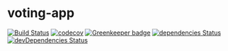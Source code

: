 # voting-app

[![Build Status](https://travis-ci.org/thebearingedge/inqur.svg?branch=master)](https://travis-ci.org/thebearingedge/inqur)
[![codecov](https://codecov.io/gh/thebearingedge/inqur/branch/master/graph/badge.svg)](https://codecov.io/gh/thebearingedge/inqur)
[![Greenkeeper badge](https://badges.greenkeeper.io/thebearingedge/inqur.svg)](https://greenkeeper.io/)
[![dependencies Status](https://david-dm.org/thebearingedge/inqur/status.svg)](https://david-dm.org/thebearingedge/inqur)
[![devDependencies Status](https://david-dm.org/thebearingedge/inqur/dev-status.svg)](https://david-dm.org/thebearingedge/inqur?type=dev)
